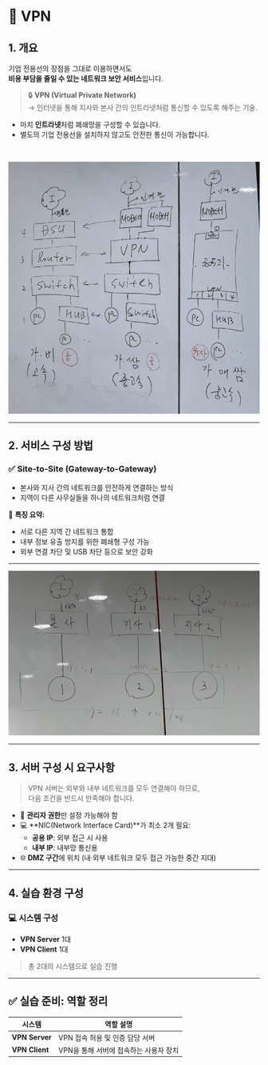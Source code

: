 # 📘 VPN

## 1. 개요

기업 전용선의 장점을 그대로 이용하면서도  
**비용 부담을 줄일 수 있는 네트워크 보안 서비스**입니다.

> 🔒 **VPN (Virtual Private Network)**  
> → 인터넷을 통해 지사와 본사 간의 인트라넷처럼 통신할 수 있도록 해주는 기술.

- 마치 **인트라넷**처럼 폐쇄망을 구성할 수 있습니다.
- 별도의 기업 전용선을 설치하지 않고도 안전한 통신이 가능합니다.

<br>

![VPN 개요도](./img/VPNimg/1.jpg)

---

## 2. 서비스 구성 방법

### ✅ Site-to-Site (Gateway-to-Gateway)

- 본사와 지사 간의 네트워크를 안전하게 연결하는 방식  
- 지역이 다른 사무실들을 하나의 네트워크처럼 연결

📌 **특징 요약:**
- 서로 다른 지역 간 네트워크 통합
- 내부 정보 유출 방지를 위한 폐쇄형 구성 가능
- 외부 연결 차단 및 USB 차단 등으로 보안 강화

---

![VPN 구성 예시](./img/VPNimg/2.jpg)

---

## 3. 서버 구성 시 요구사항

> VPN 서버는 외부와 내부 네트워크를 모두 연결해야 하므로,  
> 다음 조건을 반드시 만족해야 합니다.

- 🔐 **관리자 권한**만 설정 가능해야 함
- 💻 **NIC(Network Interface Card)**가 최소 2개 필요:
  - **공용 IP**: 외부 접근 시 사용
  - **내부 IP**: 내부망 통신용
- 🌐 **DMZ 구간**에 위치 (내·외부 네트워크 모두 접근 가능한 중간 지대)

---

## 4. 실습 환경 구성

### 💻 시스템 구성

- **VPN Server** 1대  
- **VPN Client** 1대  
> 총 2대의 시스템으로 실습 진행

---

## ✅ 실습 준비: 역할 정리

| 시스템         | 역할 설명                     |
|----------------|-------------------------------|
| **VPN Server** | VPN 접속 허용 및 인증 담당 서버 |
| **VPN Client** | VPN을 통해 서버에 접속하는 사용자 장치 |
